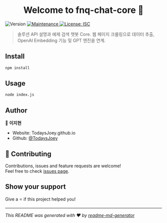<h1 align="center">Welcome to fnq-chat-core 👋</h1>
<p>
  <img alt="Version" src="https://img.shields.io/badge/version-1.0.0-blue.svg?cacheSeconds=2592000" />
  <a href="https://github.com/kefranabg/readme-md-generator/graphs/commit-activity" target="_blank">
    <img alt="Maintenance" src="https://img.shields.io/badge/Maintained%3F-yes-green.svg" />
  </a>
  <a href="#" target="_blank">
    <img alt="License: ISC" src="https://img.shields.io/github/license/TodaysJoey/fnq-chat-core" />
  </a>
</p>

> 솔루션 API 설명과 예제 검색 챗봇 Core. 웹 페이지 크롤링으로 데이터 추출, OpenAI Embedding 기능 및 GPT 엔진을 연계.

## Install

```sh
npm install
```

## Usage

```sh
node index.js
```

## Author

👤 **이지현**

* Website: TodaysJoey.github.io
* Github: [@TodaysJoey](https://github.com/TodaysJoey)

## 🤝 Contributing

Contributions, issues and feature requests are welcome!<br />Feel free to check [issues page](https://github.com/TodaysJoey/fnq-chat-core/issues). 

## Show your support

Give a ⭐️ if this project helped you!

***
_This README was generated with ❤️ by [readme-md-generator](https://github.com/kefranabg/readme-md-generator)_